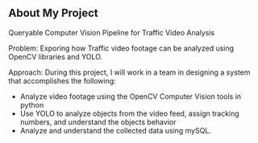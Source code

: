 ## About My Project

Queryable Computer Vision Pipeline for Traffic Video Analysis

Problem: Exporing how Traffic video footage can be analyzed using OpenCV libraries and YOLO. 

Approach: During this project, I will work in a team in designing a system that accomplishes the following:

  - Analyze video footage using the OpenCV Computer Vision tools in python
  - Use YOLO to analyze objects from the video feed, assign tracking numbers, and understand the objects behavior
  - Analyze and understand the collected data using mySQL.



